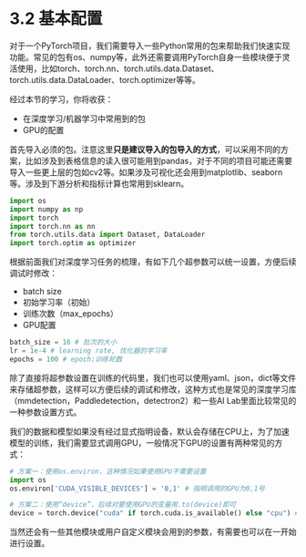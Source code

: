# 3.2 基本配置
对于一个PyTorch项目，我们需要导入一些Python常用的包来帮助我们快速实现功能。常见的包有os、numpy等，此外还需要调用PyTorch自身一些模块便于灵活使用，比如torch、torch.nn、torch.utils.data.Dataset、torch.utils.data.DataLoader、torch.optimizer等等。

经过本节的学习，你将收获：

- 在深度学习/机器学习中常用到的包
- GPU的配置

首先导入必须的包。注意这里**只是建议导入的包导入的方式**，可以采用不同的方案，比如涉及到表格信息的读入很可能用到pandas，对于不同的项目可能还需要导入一些更上层的包如cv2等。如果涉及可视化还会用到matplotlib、seaborn等。涉及到下游分析和指标计算也常用到sklearn。

```python
import os 
import numpy as np 
import torch
import torch.nn as nn
from torch.utils.data import Dataset, DataLoader
import torch.optim as optimizer
```

根据前面我们对深度学习任务的梳理，有如下几个超参数可以统一设置，方便后续调试时修改：

- batch size
- 初始学习率（初始）
- 训练次数（max_epochs）
- GPU配置

```python
batch_size = 16 # 批次的大小
lr = 1e-4 # learning rate, 优化器的学习率
epochs = 100 # epoch:训练轮数
```
除了直接将超参数设置在训练的代码里，我们也可以使用yaml、json，dict等文件来存储超参数，这样可以方便后续的调试和修改，这种方式也是常见的深度学习库（mmdetection，Paddledetection，detectron2）和一些AI Lab里面比较常见的一种参数设置方式。

我们的数据和模型如果没有经过显式指明设备，默认会存储在CPU上，为了加速模型的训练，我们需要显式调用GPU，一般情况下GPU的设置有两种常见的方式：

```python
# 方案一：使用os.environ，这种情况如果使用GPU不需要设置
import os
os.environ['CUDA_VISIBLE_DEVICES'] = '0,1' # 指明调用的GPU为0,1号

# 方案二：使用“device”，后续对要使用GPU的变量用.to(device)即可
device = torch.device("cuda" if torch.cuda.is_available() else "cpu") # 指明调用的GPU为1号
```


当然还会有一些其他模块或用户自定义模块会用到的参数，有需要也可以在一开始进行设置。